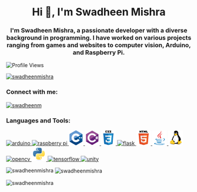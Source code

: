 <h1 align="center">Hi 👋, I'm Swadheen Mishra</h1>
<h3 align="center">I'm Swadheen Mishra, a passionate developer with a diverse background in programming. I have worked on various projects ranging from games and websites to computer vision, Arduino, and Raspberry Pi.</h3>

![Profile Views](https://komarev.com/ghpvc/?username=SwadheenMishra&color=blue)
<p align="left"> <a href="https://github.com/ryo-ma/github-profile-trophy"><img src="https://github-profile-trophy.vercel.app/?username=swadheenmishra" alt="swadheenmishra" /></a> </p>

<h3 align="left">Connect with me:</h3>
<p align="left">
<a href="https://www.linkedin.com/in/swadheenmishra/" target="blank"><img align="center" src="https://raw.githubusercontent.com/rahuldkjain/github-profile-readme-generator/master/src/images/icons/Social/linked-in-alt.svg" alt="swadheenm" height="30" width="40" /></a>
</p>

<h3 align="left">Languages and Tools:</h3>
<p align="left"> <a href="https://www.arduino.cc/" target="_blank" rel="noreferrer"> <img src="https://cdn.worldvectorlogo.com/logos/arduino-1.svg" alt="arduino" width="40" height="40"/> </a> 
<a href="https://www.raspberrypi.com" target="_blank" rel="noreferrer"> <img src="https://img.shields.io/badge/Raspberry_Pi-A22846.svg?style=for-the-badge&logo=raspberry%20pi&logoColor=white" alt="raspberry pi" width="40" height="40"/> </a>
<a href="https://www.w3schools.com/cpp/" target="_blank" rel="noreferrer"> <img src="https://raw.githubusercontent.com/devicons/devicon/master/icons/cplusplus/cplusplus-original.svg" alt="cplusplus" width="40" height="40"/> </a> <a href="https://www.w3schools.com/cs/" target="_blank" rel="noreferrer"> <img src="https://raw.githubusercontent.com/devicons/devicon/master/icons/csharp/csharp-original.svg" alt="csharp" width="40" height="40"/> </a> <a href="https://www.w3schools.com/css/" target="_blank" rel="noreferrer"> <img src="https://raw.githubusercontent.com/devicons/devicon/master/icons/css3/css3-original-wordmark.svg" alt="css3" width="40" height="40"/> </a> <a href="https://flask.palletsprojects.com/" target="_blank" rel="noreferrer"> <img src="https://www.vectorlogo.zone/logos/pocoo_flask/pocoo_flask-icon.svg" alt="flask" width="40" height="40"/> </a> <a href="https://www.w3.org/html/" target="_blank" rel="noreferrer"> <img src="https://raw.githubusercontent.com/devicons/devicon/master/icons/html5/html5-original-wordmark.svg" alt="html5" width="40" height="40"/> </a> <a href="https://www.java.com" target="_blank" rel="noreferrer"> <img src="https://raw.githubusercontent.com/devicons/devicon/master/icons/java/java-original.svg" alt="java" width="40" height="40"/> </a> <a href="https://www.linux.org/" target="_blank" rel="noreferrer"> <img src="https://raw.githubusercontent.com/devicons/devicon/master/icons/linux/linux-original.svg" alt="linux" width="40" height="40"/> </a> <a href="https://opencv.org/" target="_blank" rel="noreferrer"> <img src="https://www.vectorlogo.zone/logos/opencv/opencv-icon.svg" alt="opencv" width="40" height="40"/> </a> <a href="https://www.python.org" target="_blank" rel="noreferrer"> <img src="https://raw.githubusercontent.com/devicons/devicon/master/icons/python/python-original.svg" alt="python" width="40" height="40"/> </a> <a href="https://www.tensorflow.org" target="_blank" rel="noreferrer"> <img src="https://www.vectorlogo.zone/logos/tensorflow/tensorflow-icon.svg" alt="tensorflow" width="40" height="40"/> </a> <a href="https://unity.com/" target="_blank" rel="noreferrer"> <img src="https://www.vectorlogo.zone/logos/unity3d/unity3d-icon.svg" alt="unity" width="40" height="40"/> </a> </p>

<p><img align="left" src="https://github-readme-stats.vercel.app/api/top-langs?username=swadheenmishra&show_icons=true&locale=en&layout=compact" alt="swadheenmishra" /></p>

<p>&nbsp;<img align="center" src="https://github-readme-stats.vercel.app/api?username=swadheenmishra&show_icons=true&locale=en" alt="swadheenmishra" /></p>

<p><img align="center" src="https://github-readme-streak-stats.herokuapp.com/?user=swadheenmishra&" alt="swadheenmishra" /></p>
